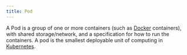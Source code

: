 ```yaml
---
title: Pod
---
```

A Pod is a group of one or more containers (such as [Docker](https://www.docker.com/) containers), with shared storage/network, and a specification for how to run the containers. A pod is the smallest deployable unit of computing in [Kubernetes](https://kubernetes.io/docs/concepts/workloads/pods/pod-overview/).
